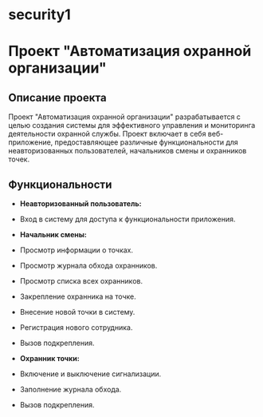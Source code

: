 # security1
# Проект "Автоматизация охранной организации"

## Описание проекта

Проект "Автоматизация охранной организации" разрабатывается с целью создания системы для эффективного управления и мониторинга деятельности охранной службы. Проект включает в себя веб-приложение, предоставляющее различные функциональности для неавторизованных пользователей, начальников смены и охранников точек.

## Функциональности

- **Неавторизованный пользователь:**
- Вход в систему для доступа к функциональности приложения.

- **Начальник смены:**
- Просмотр информации о точках.
- Просмотр журнала обхода охранников.
- Просмотр списка всех охранников.
- Закрепление охранника на точке.
- Внесение новой точки в систему.
- Регистрация нового сотрудника.
- Вызов подкрепления.

- **Охранник точки:**
- Включение и выключение сигнализации.
- Заполнение журнала обхода.
- Вызов подкрепления.
